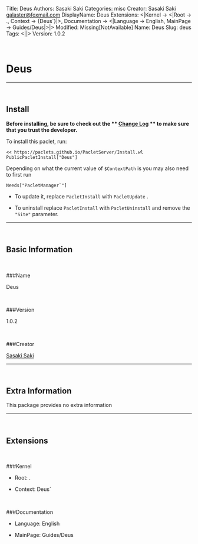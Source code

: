 Title: Deus
Authors: Sasaki Saki
Categories: misc
Creator: Sasaki Saki <galaster@foxmail.com>
DisplayName: Deus
Extensions: <|Kernel -> <|Root -> ., Context -> {Deus`}|>, Documentation -> <|Language -> English, MainPage -> Guides/Deus|>|>
Modified: Missing[NotAvailable]
Name: Deus
Slug: deus
Tags: <||>
Version: 1.0.2

<a id="deus" class="Section" style="width:0;height:0;margin:0;padding:0;">&zwnj;</a>

# Deus

---

<a id="install" class="Subsection" style="width:0;height:0;margin:0;padding:0;">&zwnj;</a>

## Install

**Before installing, be sure to check out the ** **[Change Log](https://paclets.github.io/PacletServer/pages/log.html)** ** to make sure that you trust the developer.**

To install this paclet, run:

    << https://paclets.github.io/PacletServer/Install.wl
    PublicPacletInstall["Deus"]

Depending on what the current value of  ```$ContextPath``` is you may also need to first run

    Needs["PacletManager`"]

*  To update it, replace  ```PacletInstall``` with  ```PacletUpdate``` . 

*  To uninstall replace  ```PacletInstall``` with  ```PacletUninstall``` and remove the  ```"Site"``` parameter.

---

<a id="basicinformation" class="Subsection" style="width:0;height:0;margin:0;padding:0;">&zwnj;</a>

## Basic Information

<a id="name" class="Subsubsection" style="width:0;height:0;margin:0;padding:0;">&zwnj;</a>

###Name

Deus

<a id="version" class="Subsubsection" style="width:0;height:0;margin:0;padding:0;">&zwnj;</a>

###Version

1.0.2

<a id="creator" class="Subsubsection" style="width:0;height:0;margin:0;padding:0;">&zwnj;</a>

###Creator

[Sasaki Saki](mailto:galaster@foxmail.com)

---

<a id="extrainformation" class="Subsection" style="width:0;height:0;margin:0;padding:0;">&zwnj;</a>

## Extra Information

This package provides no extra information

---

<a id="extensions" class="Subsection" style="width:0;height:0;margin:0;padding:0;">&zwnj;</a>

## Extensions

<a id="kernel" class="Subsubsection" style="width:0;height:0;margin:0;padding:0;">&zwnj;</a>

###Kernel

*  Root: .

*  Context: Deus`

<a id="documentation" class="Subsubsection" style="width:0;height:0;margin:0;padding:0;">&zwnj;</a>

###Documentation

*  Language: English

*  MainPage: Guides/Deus